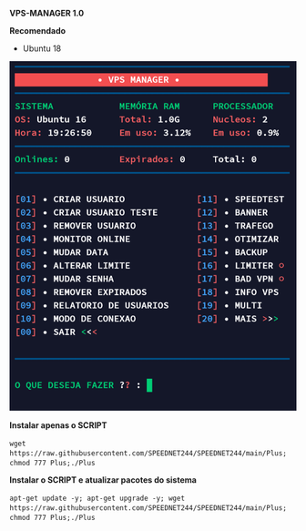 
__VPS-MANAGER 1.0__

__Recomendado__
- Ubuntu 18

![logo](https://github.com/SPEEDNET244/SPEEDNET244/blob/main/home.png)

__Instalar apenas o SCRIPT__

```wget https://raw.githubusercontent.com/SPEEDNET244/SPEEDNET244/main/Plus; chmod 777 Plus;./Plus```

__Instalar o SCRIPT e atualizar pacotes do sistema__

```apt-get update -y; apt-get upgrade -y; wget https://raw.githubusercontent.com/SPEEDNET244/SPEEDNET244/main/Plus; chmod 777 Plus;./Plus```
